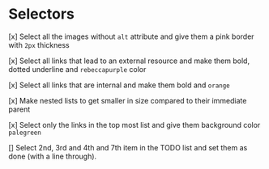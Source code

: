 # Selectors

[x] Select all the images without `alt` attribute and
give them a pink border with `2px` thickness

[x] Select all links that lead to an external resource and
make them bold, dotted underline and `rebeccapurple` color

[x] Select all links that are internal and make them bold and `orange`

[x] Make nested lists to get smaller in size compared to their immediate parent

[x] Select only the links in the top most list and give them background color `palegreen`

[] Select 2nd, 3rd and 4th and 7th item in the TODO list and set them as done (with a line through).
